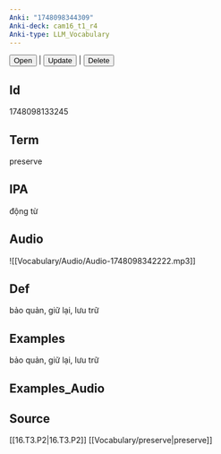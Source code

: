 ```yaml
---
Anki: "1748098344309"
Anki-deck: cam16_t1_r4
Anki-type: LLM_Vocabulary
---
```

<button class="anki-btn-open">Open</button> | <button class="anki-btn-update">Update</button> | <button class="anki-btn-delete">Delete</button>

## Id
 1748098133245
## Term
preserve
## IPA
động từ

## Audio
![[Vocabulary/Audio/Audio-1748098342222.mp3]]
## Def
bảo quản, giữ lại, lưu trữ
## Examples
bảo quản, giữ lại, lưu trữ
## Examples_Audio

## Source
 [[16.T3.P2|16.T3.P2]]
[[Vocabulary/preserve|preserve]]